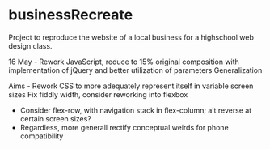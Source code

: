 # businessRecreate
Project to reproduce the website of a local business for a highschool web design class.

16 May -
Rework JavaScript, reduce to 15% original composition with implementation of jQuery and better utilization of parameters
Generalization

Aims -
Rework CSS to more adequately represent itself in variable screen sizes
Fix fiddly width, consider reworking into flexbox

* Consider flex-row, with navigation stack in flex-column; alt reverse at certain screen sizes?
* Regardless, more generall rectify conceptual weirds for phone compatibility
